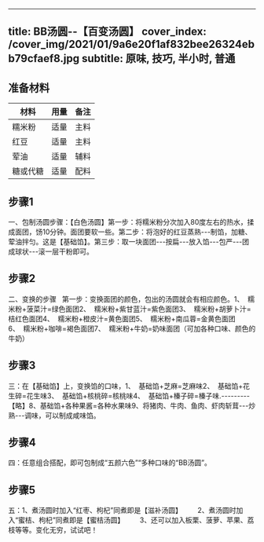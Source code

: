 
---
title: BB汤圆--【百变汤圆】
cover_index: /cover_img/2021/01/9a6e20f1af832bee26324ebb79cfaef8.jpg
subtitle: 原味, 技巧, 半小时, 普通
---

## 准备材料

| 材料     | 用量 | 备注|
| ------- | ----- | --- |
| 糯米粉 | 适量| 主料 |
| 红豆 | 适量| 主料 |
| 荤油 | 适量| 辅料 |
| 糖或代糖 | 适量| 配料 |

## 步骤1

一、包制汤圆步骤：【白色汤圆】第一步：将糯米粉分次加入80度左右的热水，揉成面团，饧10分钟。面团要软一些。第二步：将泡好的红豆蒸熟---制馅，加糖、荤油拌匀。这是【基础馅】。第三步：取一块面团---按扁---放入馅---包严---团成球状---滚一层干粉即可。

## 步骤2

二、变换的步骤   第一步：变换面团的颜色，包出的汤圆就会有相应颜色。1、  糯米粉+菠菜汁=绿色面团2、  糯米粉+紫甘蓝汁=紫色面团3、  糯米粉+胡萝卜汁=桔红色面团4、  糯米粉+橙皮汁=黄色面团5、  糯米粉+南瓜蓉=金黄色面团6、  糯米粉+咖啡=褐色面团7、  糯米粉+牛奶=奶味面团（可加各种口味、颜色的牛奶）

## 步骤3

三：在【基础馅】上，变换馅的口味，1、  基础馅+芝麻=芝麻味2、  基础馅+花生碎=花生味3、  基础馅+核桃碎=核桃味4、  基础馅+榛子碎=榛子味.---------【略】8、基础馅+各种果酱=各种水果味9、将猪肉、牛肉、鱼肉、虾肉斩茸---炒熟---调味，可以制成咸味馅。

## 步骤4

四：任意组合搭配，即可包制成“五颜六色”“多种口味的“BB汤圆”。

## 步骤5

五：1、煮汤圆时加入“红枣、枸杞”同煮即是【滋补汤圆】        2、煮汤圆时加入“蜜桔、枸杞”同煮即是【蜜桔汤圆】        3、还可以加入板栗、菠萝、苹果、荔枝等等。变化无穷，试试吧！

